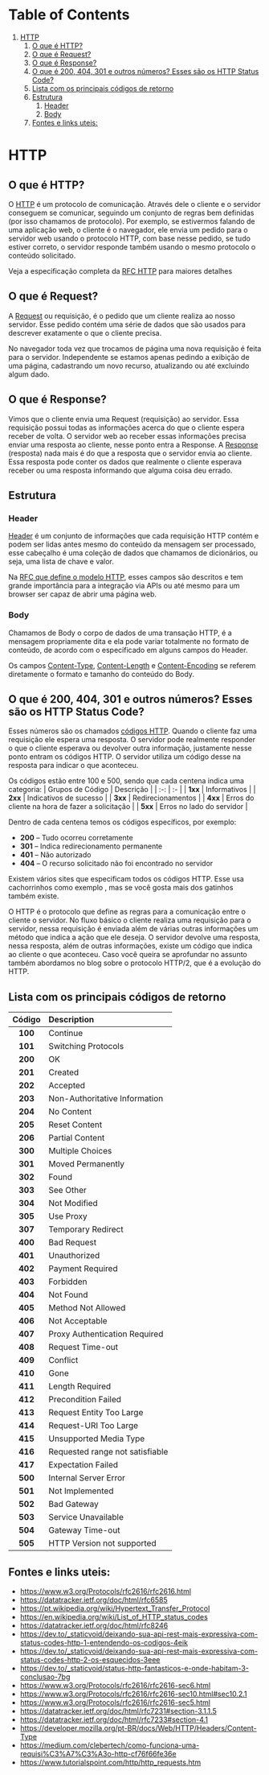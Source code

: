 # Table of Contents
1. [HTTP](#http)
	1. [O que é HTTP?](#o-que-http)
	2. [O que é Request?](#o-que-request)
	3. [O que é Response?](#o-que-response)
	4. [O que é 200, 404, 301 e outros números? Esses são os HTTP Status Code?](#o-que-200-404-301-e-outros-nmeros-esses-so-os-http-status-code)
	5. [Lista com os principais códigos de retorno](#lista-com-os-principais-cdigos-de-retorno)
	6. [Estrutura](#estrutura)
		1. [Header](#header)
		2. [Body](#body)
	7. [Fontes e links uteis:](#fontes-e-links-uteis)

# HTTP
## O que é HTTP?
O [HTTP]( https://www.rfc-editor.org/rfc/rfc9110.html) é um protocolo de comunicação. Através dele o cliente e o servidor conseguem se comunicar, seguindo um conjunto de regras bem definidas (por isso chamamos de protocolo). Por exemplo, se estivermos falando de uma aplicação web, o cliente é o navegador, ele envia um pedido para o servidor web usando o protocolo HTTP, com base nesse pedido, se tudo estiver correto, o servidor responde também usando o mesmo protocolo o conteúdo solicitado.

Veja a especificação completa da [RFC HTTP]( https://www.rfc-editor.org/rfc/rfc9110.html) para maiores detalhes

## O que é Request?
A [Request](https://www.rfc-editor.org/rfc/rfc2616.html#section-5) ou requisição, é o pedido que um cliente realiza ao nosso servidor. Esse pedido contém uma série de dados que são usados para descrever exatamente o que o cliente precisa.
 
No navegador toda vez que trocamos de página uma nova requisição é feita para o servidor. Independente se estamos apenas pedindo a exibição de uma página, cadastrando um novo recurso, atualizando ou até excluindo algum dado.


## O que é Response?
Vimos que o cliente envia uma Request (requisição) ao servidor. Essa requisição possui todas as informações acerca do que o cliente espera receber de volta. O servidor web ao receber essas informações precisa enviar uma resposta ao cliente, nesse ponto entra a Response. A [Response](https://datatracker.ietf.org/doc/html/rfc8246) (resposta) nada mais é do que a resposta que o servidor envia ao cliente. Essa resposta pode conter os dados que realmente o cliente esperava receber ou uma resposta informando que alguma coisa deu errado.

## Estrutura
### Header
[Header](https://developer.mozilla.org/pt-BR/docs/Web/HTTP/Headers) é um conjunto de informações que cada requisição HTTP contém e podem ser lidas antes mesmo do conteúdo da mensagem ser processado, esse cabeçalho é uma coleção de dados que chamamos de dicionários, ou seja, uma lista de chave e valor.

Na [RFC que define o modelo HTTP](https://www.rfc-editor.org/rfc/rfc7231.txt), esses campos são descritos e tem grande importância para a integração via APIs ou até mesmo para um browser ser capaz de abrir uma página web.

### Body
Chamamos de Body o corpo de dados de uma transação HTTP, é a mensagem propriamente dita e ela pode variar totalmente no formato de conteúdo, de acordo com o especificado em alguns campos do Header.

Os campos [Content-Type](https://developer.mozilla.org/pt-BR/docs/Web/HTTP/Headers/Content-Type), [Content-Length](https://developer.mozilla.org/pt-BR/docs/Web/HTTP/Headers/Content-Length) e [Content-Encoding](https://developer.mozilla.org/pt-BR/docs/Web/HTTP/Headers/Content-Encoding) se referem diretamente o formato e tamanho do conteúdo do Body.


## O que é 200, 404, 301 e outros números? Esses são os HTTP Status Code?
Esses números são os chamados [códigos HTTP](https://datatracker.ietf.org/doc/html/rfc6585). Quando o cliente faz uma requisição ele espera uma resposta. O servidor pode realmente responder o que o cliente esperava ou devolver outra informação, justamente nesse ponto entram os códigos HTTP. O servidor utiliza um código desse na resposta para indicar o que aconteceu.

Os códigos estão entre 100 e 500, sendo que cada centena indica uma categoria:
| Grupos de Código | Descrição |
| :-: | :- |
| **1xx** |  Informativos | 
| **2xx** |  Indicativos de sucesso | 
| **3xx** |  Redirecionamentos | 
| **4xx** |  Erros do cliente na hora de fazer a solicitação | 
| **5xx** |  Erros no lado do servidor | 

Dentro de cada centena temos os códigos específicos, por exemplo:

- **200** – Tudo ocorreu corretamente
- **301** – Indica redirecionamento permanente
- **401** – Não autorizado
- **404** – O recurso solicitado não foi encontrado no servidor

Existem vários sites que especificam todos os códigos HTTP. Esse usa cachorrinhos como exemplo , mas se você gosta mais dos gatinhos também existe.

O HTTP é o protocolo que define as regras para a comunicação entre o cliente o servidor. No fluxo básico o cliente realiza uma requisição para o servidor, nessa requisição é enviada além de várias outras informações um método que indica a ação que ele deseja. O servidor devolve uma resposta, nessa resposta, além de outras informações, existe um código que indica ao cliente o que aconteceu. Caso você queira se aprofundar no assunto também abordamos no blog sobre o protocolo HTTP/2, que é a evolução do HTTP.

## Lista com os principais códigos de retorno
| Código | Description |
|:-:|:-|
| **100**  | Continue |
| **101**  | Switching Protocols |
| **200**  | OK |
| **201**  | Created |
| **202**  | Accepted |
| **203**  | Non-Authoritative Information |
| **204**  | No Content |
| **205**  | Reset Content |
| **206**  | Partial Content |
| **300**  | Multiple Choices |
| **301**  | Moved Permanently |
| **302**  | Found |
| **303**  | See Other |
| **304**  | Not Modified |
| **305**  | Use Proxy |
| **307**  | Temporary Redirect |
| **400**  | Bad Request |
| **401**  | Unauthorized |
| **402**  | Payment Required |
| **403**  | Forbidden |
| **404**  | Not Found |
| **405**  | Method Not Allowed |
| **406**  | Not Acceptable |
| **407**  | Proxy Authentication Required |
| **408**  | Request Time-out |
| **409**  | Conflict |
| **410**  | Gone |
| **411**  | Length Required |
| **412**  | Precondition Failed |
| **413**  | Request Entity Too Large |
| **414**  | Request-URI Too Large |
| **415**  | Unsupported Media Type |
| **416**  | Requested range not satisfiable |
| **417**  | Expectation Failed |
| **500**  | Internal Server Error |
| **501**  | Not Implemented |
| **502**  | Bad Gateway |
| **503**  | Service Unavailable |
| **504**  | Gateway Time-out |
| **505**  | HTTP Version not supported |


## Fontes e links uteis:
- https://www.w3.org/Protocols/rfc2616/rfc2616.html
- https://datatracker.ietf.org/doc/html/rfc6585
- https://pt.wikipedia.org/wiki/Hypertext_Transfer_Protocol
- https://en.wikipedia.org/wiki/List_of_HTTP_status_codes
- https://datatracker.ietf.org/doc/html/rfc8246
- https://dev.to/_staticvoid/deixando-sua-api-rest-mais-expressiva-com-status-codes-http-1-entendendo-os-codigos-4eik
- https://dev.to/_staticvoid/deixando-sua-api-rest-mais-expressiva-com-status-codes-http-2-os-esquecidos-3eee
- https://dev.to/_staticvoid/status-http-fantasticos-e-onde-habitam-3-conclusao-7bg
- https://www.w3.org/Protocols/rfc2616/rfc2616-sec6.html
- https://www.w3.org/Protocols/rfc2616/rfc2616-sec10.html#sec10.2.1
- https://www.w3.org/Protocols/rfc2616/rfc2616-sec5.html
- https://datatracker.ietf.org/doc/html/rfc7231#section-3.1.1.5
- https://datatracker.ietf.org/doc/html/rfc7233#section-4.1
- https://developer.mozilla.org/pt-BR/docs/Web/HTTP/Headers/Content-Type
- https://medium.com/clebertech/como-funciona-uma-requisi%C3%A7%C3%A3o-http-cf76f66fe36e
- https://www.tutorialspoint.com/http/http_requests.htm
